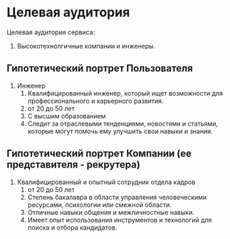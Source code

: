 # Целевая аудитория

Целевая аудитория сервиса:

1. Высокотехнолгичные компании и инженеры.

## Гипотетический портрет Пользователя

1. Инженер
    1. Квалифицированный инженер, который ищет возможности для профессионального и карьерного развития.
    2. от 20 до 50 лет
    3. С высшим образованием
    4. Следит за отраслевыми тенденциями, новостями и статьями, которые могут помочь ему улучшить свои навыки и знания.

## Гипотетический портрет Компании (ее представителя - рекрутера)

1. Квалифицированный и опытный сотрудник отдела кадров
    1. от 20 до 50 лет
    2. Степень бакалавра в области управления человеческими ресурсами, психологии или смежной области.
    3. Отличные навыки общения и межличностные навыки.
    4. Имеет опыт использования инструментов и технологий для поиска и отбора кандидатов.

